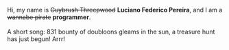 Hi, my name is ~~Guybrush Threepwood~~ **Luciano Federico Pereira**, and I am a ~~wannabe pirate~~ **programmer**.<br><br>A short song: 831 bounty of doubloons gleams in the sun, a treasure hunt has just begun! Arrr!
